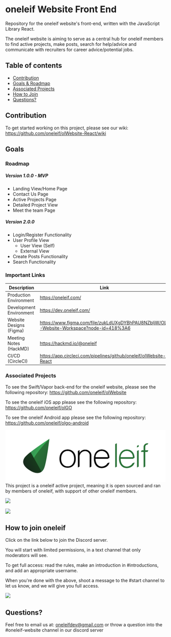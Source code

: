 # oneleif Website Front End

Repository for the oneleif website's front-end, written with the JavaScript Library React. 

The oneleif website is aiming to serve as a central hub for oneleif members to find active projects, make posts, search for help/advice and communicate with recruiters for career advice/potential jobs.

## Table of contents
* [Contribution](#contribution)
* [Goals & Roadmap](#goals)
* [Associated Projects](#associated-projects)
* [How to Join](#how-to-join-oneleif)
* [Questions?](#questions)

## Contribution

To get started working on this project, please see our wiki: https://github.com/oneleif/olWebsite-React/wiki

## Goals

### Roadmap
##### Version 1.0.0 - MVP
* Landing View/Home Page
* Contact Us Page
* Active Projects Page
* Detailed Project View
* Meet the team Page

##### Version 2.0.0
* Login/Register Functionality
* User Profile View
  * User View (Self)
  * External View
* Create Posts Functionality
* Search Functionality

### Important Links

| Description   | Link         |
| ------------- | ------------ |
| Production Environment  | https://oneleif.com/ |
| Development Environment | https://dev.oneleif.com/ |
| Website Designs (Figma) | https://www.figma.com/file/zukLdUXgDYBhPAU8NZbljW/OL-Website-Workspace?node-id=418%3A6 |
| Meeting Notes (HackMD)  | https://hackmd.io/@oneleif |
| CI/CD (CircleCI)        | https://app.circleci.com/pipelines/github/oneleif/olWebsite-React |

### Associated Projects

To see the Swift/Vapor back-end for the oneleif website, please see the following repository: https://github.com/oneleif/olWebsite

To see the oneleif iOS app please see the following repository: https://github.com/oneleif/olGO

To see the oneleif Android app please see the following repository: https://github.com/oneleif/olgo-android


![](https://github.com/oneleif/olDocs/blob/master/assets/images/oneleif_logos/full_logo/oneleif_transparent.png?raw=true)
This project is a oneleif active project, meaning it is open sourced and ran by members of oneleif, with support of other oneleif members.

[![](https://img.shields.io/badge/oneleif-Twitter-blue.svg)](https://twitter.com/oneleifdev)

[![](https://img.shields.io/badge/oneleif-YouTube-red.svg)](https://www.youtube.com/channel/UC3HN0jID38K0Vb_WChvgQmA)

## How to join oneleif
Click on the link below to join the Discord server.

You will start with limited permissions, in a text channel that only moderators will see.

To get full access: read the rules, make an introduction in #introductions, and add an appropriate username.

When you're done with the above, shoot a message to the #start channel to let us know, and we will give you full access.

[![](https://img.shields.io/badge/oneleif-Discord-7284be.svg)](https://discord.gg/tv9UdJK)

## Questions?
Feel free to email us at: oneleifdev@gmail.com or throw a question into the #oneleif-website channel in our discord server
